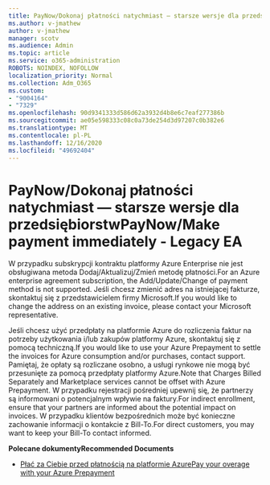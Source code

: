 ```yaml
---
title: PayNow/Dokonaj płatności natychmiast — starsze wersje dla przedsiębiorstw
ms.author: v-jmathew
author: v-jmathew
manager: scotv
ms.audience: Admin
ms.topic: article
ms.service: o365-administration
ROBOTS: NOINDEX, NOFOLLOW
localization_priority: Normal
ms.collection: Adm_O365
ms.custom:
- "9004164"
- "7329"
ms.openlocfilehash: 90d9341333d586d62a3932d4b8e6c7eaf277386b
ms.sourcegitcommit: ae05e598333c08c0a73de254d3d97207c0b382e6
ms.translationtype: MT
ms.contentlocale: pl-PL
ms.lasthandoff: 12/16/2020
ms.locfileid: "49692404"
---
```

# <a name="paynowmake-payment-immediately---legacy-ea"></a><span data-ttu-id="ada21-102">PayNow/Dokonaj płatności natychmiast — starsze wersje dla przedsiębiorstw</span><span class="sxs-lookup"><span data-stu-id="ada21-102">PayNow/Make payment immediately - Legacy EA</span></span>

<span data-ttu-id="ada21-103">W przypadku subskrypcji kontraktu platformy Azure Enterprise nie jest obsługiwana metoda Dodaj/Aktualizuj/Zmień metodę płatności.</span><span class="sxs-lookup"><span data-stu-id="ada21-103">For an Azure enterprise agreement subscription, the Add/Update/Change of payment method is not supported.</span></span> <span data-ttu-id="ada21-104">Jeśli chcesz zmienić adres na istniejącej fakturze, skontaktuj się z przedstawicielem firmy Microsoft.</span><span class="sxs-lookup"><span data-stu-id="ada21-104">If you would like to change the address on an existing invoice, please contact your Microsoft representative.</span></span>

<span data-ttu-id="ada21-105">Jeśli chcesz użyć przedpłaty na platformie Azure do rozliczenia faktur na potrzeby użytkowania i/lub zakupów platformy Azure, skontaktuj się z pomocą techniczną.</span><span class="sxs-lookup"><span data-stu-id="ada21-105">If you would like to use your Azure Prepayment to settle the invoices for Azure consumption and/or purchases, contact support.</span></span> <span data-ttu-id="ada21-106">Pamiętaj, że opłaty są rozliczane osobno, a usługi rynkowe nie mogą być przesunięte za pomocą przedpłaty platformy Azure.</span><span class="sxs-lookup"><span data-stu-id="ada21-106">Note that Charges Billed Separately and Marketplace services cannot be offset with Azure Prepayment.</span></span> <span data-ttu-id="ada21-107">W przypadku rejestracji pośredniej upewnij się, że partnerzy są informowani o potencjalnym wpływie na faktury.</span><span class="sxs-lookup"><span data-stu-id="ada21-107">For indirect enrollment, ensure that your partners are informed about the potential impact on invoices.</span></span> <span data-ttu-id="ada21-108">W przypadku klientów bezpośrednich może być konieczne zachowanie informacji o kontakcie z Bill-To.</span><span class="sxs-lookup"><span data-stu-id="ada21-108">For direct customers, you may want to keep your Bill-To contact informed.</span></span>

<span data-ttu-id="ada21-109">**Polecane dokumenty**</span><span class="sxs-lookup"><span data-stu-id="ada21-109">**Recommended Documents**</span></span>

- [<span data-ttu-id="ada21-110">Płać za Ciebie przed płatnością na platformie Azure</span><span class="sxs-lookup"><span data-stu-id="ada21-110">Pay your overage with your Azure Prepayment</span></span>](https://docs.microsoft.com/azure/cost-management-billing/manage/ea-portal-enrollment-invoices#pay-your-overage-with-your-azure-prepayment)
